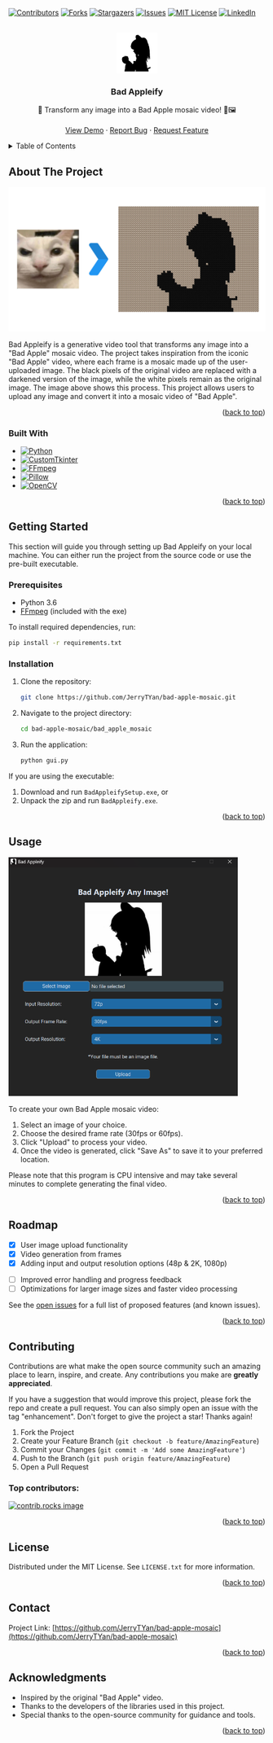 <a id="readme-top"></a>

[![Contributors][contributors-shield]][contributors-url]
[![Forks][forks-shield]][forks-url]
[![Stargazers][stars-shield]][stars-url]
[![Issues][issues-shield]][issues-url]
[![MIT License][license-shield]][license-url]
[![LinkedIn][linkedin-shield]][linkedin-url]



<!-- PROJECT LOGO -->
<br />
<div align="center">
  <a href="https://github.com/JerryTYan/bad-apple-mosaic">
    <img src="assets/badAppleIcon.png" alt="Logo" width="80" height="80" style="border-radius:50;">
  </a>

<h3 align="center">Bad Appleify</h3>

  <p align="center">
    🍎 Transform any image into a Bad Apple mosaic video! 🎥🖼️
    <br />
    <br />
    <a href="https://github.com/JerryTYan/bad-apple-mosaic">View Demo</a>
    ·
    <a href="https://github.com/JerryTYan/bad-apple-mosaic/issues/new?labels=bug&template=bug-report---.md">Report Bug</a>
    ·
    <a href="https://github.com/JerryTYan/bad-apple-mosaic/issues/new?labels=enhancement&template=feature-request---.md">Request Feature</a>
  </p>
</div>



<!-- TABLE OF CONTENTS -->
<details>
  <summary>Table of Contents</summary>
  <ol>
    <li>
      <a href="#about-the-project">About The Project</a>
      <ul>
        <li><a href="#built-with">Built With</a></li>
      </ul>
    </li>
    <li>
      <a href="#getting-started">Getting Started</a>
      <ul>
        <li><a href="#prerequisites">Prerequisites</a></li>
        <li><a href="#installation">Installation</a></li>
      </ul>
    </li>
    <li><a href="#usage">Usage</a></li>
    <li><a href="#roadmap">Roadmap</a></li>
    <li><a href="#contributing">Contributing</a></li>
    <li><a href="#license">License</a></li>
    <li><a href="#contact">Contact</a></li>
    <li><a href="#acknowledgments">Acknowledgments</a></li>
  </ol>
</details>



<!-- ABOUT THE PROJECT -->
## About The Project
<div align="center">
  <img src="assets/process_screenshot.png" alt="I/O Process" width="700">
</div>

Bad Appleify is a generative video tool that transforms any image into a "Bad Apple" mosaic video. The project takes inspiration from the iconic "Bad Apple" video, where each frame is a mosaic made up of the user-uploaded image. The black pixels of the original video are replaced with a darkened version of the image, while the white pixels remain as the original image. The image above shows this process. This project allows users to upload any image and convert it into a mosaic video of "Bad Apple".

<p align="right">(<a href="#readme-top">back to top</a>)</p>

### Built With

* [![Python][Python]][Python-url]
* [![CustomTkinter][CustomTkinter]][CustomTkinter-url]
* [![FFmpeg][FFmpeg]][FFmpeg-url]
* [![Pillow][Pillow]][Pillow-url]
* [![OpenCV][OpenCV]][OpenCV-url]

<p align="right">(<a href="#readme-top">back to top</a>)</p>

<!-- GETTING STARTED -->
## Getting Started

This section will guide you through setting up Bad Appleify on your local machine. You can either run the project from the source code or use the pre-built executable.

### Prerequisites

- Python 3.6
- [FFmpeg](https://ffmpeg.org/download.html) (included with the exe)

To install required dependencies, run:
```sh
pip install -r requirements.txt
```

### Installation

1. Clone the repository:
   ```sh
   git clone https://github.com/JerryTYan/bad-apple-mosaic.git
   ```

2. Navigate to the project directory:
   ```sh
   cd bad-apple-mosaic/bad_apple_mosaic
   ```

3. Run the application:
   ```sh
   python gui.py
   ```

If you are using the executable:

1. Download and run `BadAppleifySetup.exe`, or
2. Unpack the zip and run `BadAppleify.exe`.

<p align="right">(<a href="#readme-top">back to top</a>)</p>

<!-- USAGE EXAMPLES -->
## Usage

<img src="assets/gui_screenshot.png" alt="Product Screenshot" width="450">
<br />

To create your own Bad Apple mosaic video:

1. Select an image of your choice.
2. Choose the desired frame rate (30fps or 60fps).
3. Click "Upload" to process your video.
4. Once the video is generated, click "Save As" to save it to your preferred location.

Please note that this program is CPU intensive and may take several minutes to complete generating the final video.

<p align="right">(<a href="#readme-top">back to top</a>)</p>

<!-- ROADMAP -->
## Roadmap

- [x] User image upload functionality
- [x] Video generation from frames
- [X] Adding input and output resolution options (48p & 2K, 1080p)
<!--I am not optimizing this shit-->
- [ ] Improved error handling and progress feedback
- [ ] Optimizations for larger image sizes and faster video processing

See the [open issues](https://github.com/JerryTYan/bad-apple-mosaic/issues) for a full list of proposed features (and known issues).

<p align="right">(<a href="#readme-top">back to top</a>)</p>

<!-- CONTRIBUTING -->
## Contributing

Contributions are what make the open source community such an amazing place to learn, inspire, and create. Any contributions you make are **greatly appreciated**.

If you have a suggestion that would improve this project, please fork the repo and create a pull request. You can also simply open an issue with the tag "enhancement". Don't forget to give the project a star! Thanks again!

1. Fork the Project
2. Create your Feature Branch (`git checkout -b feature/AmazingFeature`)
3. Commit your Changes (`git commit -m 'Add some AmazingFeature'`)
4. Push to the Branch (`git push origin feature/AmazingFeature`)
5. Open a Pull Request

### Top contributors:

<a href="https://github.com/JerryTYan/bad-apple-mosaic/graphs/contributors">
  <img src="https://contrib.rocks/image?repo=JerryTYan/bad-apple-mosaic" alt="contrib.rocks image" />
</a>

<p align="right">(<a href="#readme-top">back to top</a>)</p>

<!-- LICENSE -->
## License

Distributed under the MIT License. See `LICENSE.txt` for more information.

<p align="right">(<a href="#readme-top">back to top</a>)</p>

<!-- CONTACT -->
## Contact

Project Link: [https://github.com/JerryTYan/bad-apple-mosaic](https://github.com/JerryTYan/bad-apple-mosaic)

<p align="right">(<a href="#readme-top">back to top</a>)</p>

<!-- ACKNOWLEDGMENTS -->
## Acknowledgments

- Inspired by the original "Bad Apple" video.
- Thanks to the developers of the libraries used in this project.
- Special thanks to the open-source community for guidance and tools.

<p align="right">(<a href="#readme-top">back to top</a>)</p>



<!-- MARKDOWN LINKS & IMAGES -->
[contributors-shield]: https://img.shields.io/github/contributors/JerryTYan/bad-apple-mosaic.svg?style=for-the-badge
[contributors-url]: https://github.com/JerryTYan/bad-apple-mosaic/graphs/contributors
[forks-shield]: https://img.shields.io/github/forks/JerryTYan/bad-apple-mosaic.svg?style=for-the-badge
[forks-url]: https://github.com/JerryTYan/bad-apple-mosaic/network/members
[stars-shield]: https://img.shields.io/github/stars/JerryTYan/bad-apple-mosaic.svg?style=for-the-badge
[stars-url]: https://github.com/JerryTYan/bad-apple-mosaic/stargazers
[issues-shield]: https://img.shields.io/github/issues/JerryTYan/bad-apple-mosaic.svg?style=for-the-badge
[issues-url]: https://github.com/JerryTYan/bad-apple-mosaic/issues
[license-shield]: https://img.shields.io/github/license/JerryTYan/bad-apple-mosaic.svg?style=for-the-badge
[license-url]: https://github.com/JerryTYan/bad-apple-mosaic/blob/main/LICENSE
[linkedin-shield]: https://img.shields.io/badge/-LinkedIn-black.svg?style=for-the-badge&logo=linkedin&colorB=555
[linkedin-url]: https://www.linkedin.com/in/jerry-yan
[product-screenshot]: assets/gui_screenshot.png

[Python]: https://img.shields.io/badge/Python-3776AB?style=for-the-badge&logo=python&logoColor=white
[Python-url]: https://www.python.org/
[CustomTkinter]: https://img.shields.io/badge/CustomTkinter-009688?style=for-the-badge&logo=github&logoColor=white
[CustomTkinter-url]: https://github.com/TomSchimansky/CustomTkinter
[FFmpeg]: https://img.shields.io/badge/FFmpeg-007808?style=for-the-badge&logo=ffmpeg&logoColor=white
[FFmpeg-url]: https://ffmpeg.org/
[Pillow]: https://img.shields.io/badge/Pillow-569A31?style=for-the-badge&logo=python&logoColor=white
[Pillow-url]: https://python-pillow.org/
[OpenCV]: https://img.shields.io/badge/OpenCV-5C3EE8?style=for-the-badge&logo=opencv&logoColor=white
[OpenCV-url]: https://opencv.org/
